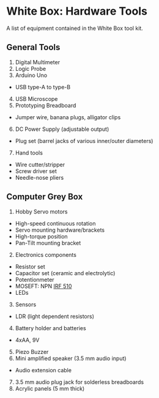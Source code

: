 # White Box: Hardware Tools

A list of equipment contained in the White Box tool kit.

## General Tools
1. Digital Multimeter
2. Logic Probe
3. Arduino Uno
 * USB type-A to type-B
4. USB Microscope
5. Prototyping Breadboard
 * Jumper wire, banana plugs, alligator clips
6. DC Power Supply (adjustable output)
 * Plug set (barrel jacks of various inner/outer diameters)
7. Hand tools
 * Wire cutter/stripper
 * Screw driver set
 * Needle-nose pliers

## Computer Grey Box
1. Hobby Servo motors
 * High-speed continuous rotation
  * Servo mounting hardware/brackets
 * High-torque position
  * Pan-Tilt mounting bracket
2. Electronics components
 * Resistor set
 * Capacitor set (ceramic and electrolytic)
 * Potentionmeter
 * MOSEFT: NPN [IRF 510](../../computers/transistors/reference/IRF510.pdf)
 * LEDs
3. Sensors
 * LDR (light dependent resistors)
4. Battery holder and batteries
 * 4xAA, 9V
5. Piezo Buzzer
6. Mini amplified speaker (3.5 mm audio input)
 * Audio extension cable
7. 3.5 mm audio plug jack for solderless breadboards
8. Acrylic panels (5 mm thick)
